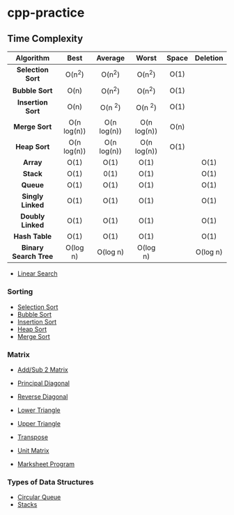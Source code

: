 # cpp-practice

## Time Complexity

| Algorithm | Best | Average | Worst | Space | Deletion | 
| :--: | :--: | :--: | :--: | :--: | :--: |
| **Selection Sort** | O(n<sup>2</sup>) | O(n<sup>2</sup>) | O(n<sup>2</sup>) | O(1) |  |
| **Bubble Sort** | O(n) | O(n<sup>2</sup>) | O(n<sup>2</sup>) | O(1) |  |
| **Insertion Sort** | O(n) | O(n <sup>2</sup>) | O(n <sup>2</sup>) | O(1) |  |
| **Merge Sort** | O(n log(n)) | O(n log(n)) | O(n log(n)) | O(n) |  |
| **Heap Sort** | O(n log(n)) | O(n log(n)) | O(n log(n)) | O(1) |  |
| **Array** | O(1) | O(1) | O(1) |  | O(1) |
| **Stack** | O(1) | 0(1) | O(1) |  | O(1) |
| **Queue** | O(1) | O(1) | O(1) |  | O(1) |
| **Singly Linked** | O(1) | O(1) | O(1) |  | O(1) |
| **Doubly Linked** | O(1) | O(1) | O(1) |  | O(1) |
| **Hash Table** | O(1) | O(1) | O(1) |  | O(1) |
| **Binary Search Tree** | O(log n) | O(log n) | O(log n) |  | O(log n) |



- [Linear Search](https://github.com/Reubzz/cpp-practice/blob/8333ff5fa3034f4555d6368e98d1282f53dbbdfd/DSA%20Programs/Q1.cpp#L98)

### Sorting

- [Selection Sort](https://github.com/Reubzz/cpp-practice/blob/8333ff5fa3034f4555d6368e98d1282f53dbbdfd/DSA%20Programs/Q1.cpp#L158)
- [Bubble Sort](https://github.com/Reubzz/cpp-practice/blob/8333ff5fa3034f4555d6368e98d1282f53dbbdfd/DSA%20Programs/Q1.cpp#L177)
- [Insertion Sort](https://github.com/Reubzz/cpp-practice/blob/8333ff5fa3034f4555d6368e98d1282f53dbbdfd/DSA%20Programs/Q1.cpp#L195)
- [Heap Sort](./Heap%20Sort.cpp)
- [Merge Sort](./Merge%20sort.cpp)

### Matrix

- [Add/Sub 2 Matrix](./DSA%20Programs/Q2-7.cpp)
- [Principal Diagonal](https://github.com/Reubzz/cpp-practice/blob/c51726198ef8b9fc0a74543cb83a9b90abd8043e/DSA%20Programs/Q2.cpp#L42)
- [Reverse Diagonal](https://github.com/Reubzz/cpp-practice/blob/c51726198ef8b9fc0a74543cb83a9b90abd8043e/DSA%20Programs/Q2.cpp#L77)
- [Lower Triangle](https://github.com/Reubzz/cpp-practice/blob/c51726198ef8b9fc0a74543cb83a9b90abd8043e/DSA%20Programs/Q2.cpp#L53)
- [Upper Triangle](https://github.com/Reubzz/cpp-practice/blob/c51726198ef8b9fc0a74543cb83a9b90abd8043e/DSA%20Programs/Q2.cpp#L65)
- [Transpose](https://github.com/Reubzz/cpp-practice/blob/c51726198ef8b9fc0a74543cb83a9b90abd8043e/DSA%20Programs/Q2.cpp#L93)
- [Unit Matrix](https://github.com/Reubzz/cpp-practice/blob/c51726198ef8b9fc0a74543cb83a9b90abd8043e/DSA%20Programs/Q2.cpp#L104)

- [Marksheet Program](./DSA%20Programs/Q3.cpp)

### Types of Data Structures

- [Circular Queue](./QUEUE.CPP)
- [Stacks](./stack.cpp)
